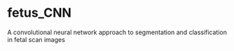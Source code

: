 # fetus_CNN
A convolutional neural network approach to segmentation and classification in fetal scan images
